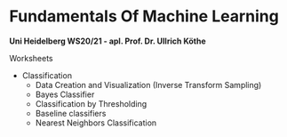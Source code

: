 # Fundamentals Of Machine Learning

**Uni Heidelberg WS20/21 - apl. Prof. Dr. Ullrich Köthe**

Worksheets
- Classification
  - Data Creation and Visualization (Inverse Transform Sampling)
  - Bayes Classifier
  - Classification by Thresholding
  - Baseline classifiers
  - Nearest Neighbors Classification
